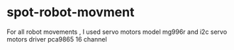 # spot-robot-movment
For all robot movements , I used servo motors model mg996r
and i2c servo motors driver pca9865 16 channel
